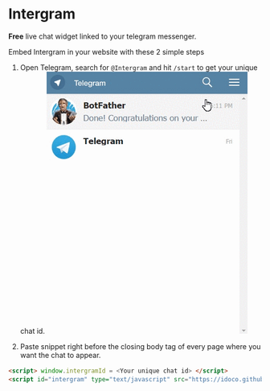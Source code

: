 # Intergram

**Free** live chat widget linked to your telegram messenger.

Embed Intergram in your website with these 2 simple steps

1. Open Telegram, search for `@Intergram` and hit `/start` to get your unique chat id.
![](docs/bot-start.gif)

2. Paste snippet right before the closing body tag of every page where you want the chat to appear.  

```html
<script> window.intergramId = <Your unique chat id> </script>
<script id="intergram" type="text/javascript" src="https://idoco.github.io/intergram/embed/inject.js"></script>
```



 
